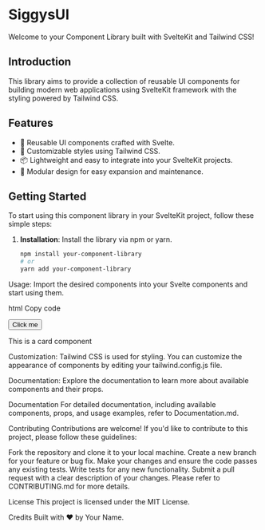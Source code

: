 # SiggysUI

Welcome to your Component Library built with SvelteKit and Tailwind CSS!

## Introduction

This library aims to provide a collection of reusable UI components for building modern web applications using SvelteKit framework with the styling powered by Tailwind CSS.

## Features

- 🚀 Reusable UI components crafted with Svelte.
- 🎨 Customizable styles using Tailwind CSS.
- 📦 Lightweight and easy to integrate into your SvelteKit projects.
- 🧩 Modular design for easy expansion and maintenance.

## Getting Started

To start using this component library in your SvelteKit project, follow these simple steps:

1. **Installation**: Install the library via npm or yarn.
   ```bash
   npm install your-component-library
   # or
   yarn add your-component-library
Usage: Import the desired components into your Svelte components and start using them.

html
Copy code
<script>
  import { Button, Card } from 'your-component-library';
</script>

<Button>Click me</Button>
<Card>
  <p>This is a card component</p>
</Card>
Customization: Tailwind CSS is used for styling. You can customize the appearance of components by editing your tailwind.config.js file.

Documentation: Explore the documentation to learn more about available components and their props.

Documentation
For detailed documentation, including available components, props, and usage examples, refer to Documentation.md.

Contributing
Contributions are welcome! If you'd like to contribute to this project, please follow these guidelines:

Fork the repository and clone it to your local machine.
Create a new branch for your feature or bug fix.
Make your changes and ensure the code passes any existing tests.
Write tests for any new functionality.
Submit a pull request with a clear description of your changes.
Please refer to CONTRIBUTING.md for more details.

License
This project is licensed under the MIT License.

Credits
Built with ❤️ by Your Name.
